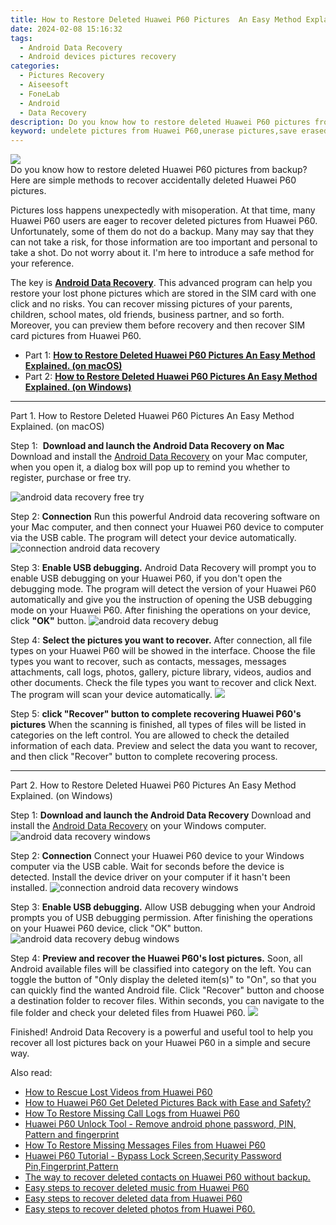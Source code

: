 ```yaml
---
title: How to Restore Deleted Huawei P60 Pictures  An Easy Method Explained.
date: 2024-02-08 15:16:32
tags: 
  - Android Data Recovery
  - Android devices pictures recovery
categories: 
  - Pictures Recovery
  - Aiseesoft
  - FoneLab
  - Android
  - Data Recovery
description: Do you know how to restore deleted Huawei P60 pictures from backup? Here are simple methods to recover accidentally deleted Huawei P60 pictures.
keyword: undelete pictures from Huawei P60,unerase pictures,save erased pictures from Huawei P60,regain missing pictures,restore deleted pictures on Huawei P60,retrieve wiped pictures Huawei P60,how do i recover pictures on Huawei P60,lost all pictures in Huawei P60 again,how can i get pictures back on Huawei P60,how to retrieve deleted pictures from my Huawei P60,Huawei P60 pictures disappear,get back deleted pictures from Huawei P60 android
---
```


<img src="https://img0mobiles.techidaily.com/images/best-assets/devices/huawei/huawei-p60/4.jpg" class="atpl-imgstyle"  />

<div class="atpl-content atpl-for-fonelab-android recover-pictures">

<div class="atpl-post-description-part-1">
Do you know how to restore deleted Huawei P60 pictures from backup? Here are simple methods to recover accidentally deleted Huawei P60 pictures.
</div>

<div class="atpl-post-description-part-2">
<div class="tpl-content-sub-paragraph-normal">
  <p>
    Pictures loss happens unexpectedly with misoperation. At that time, many Huawei P60 users are eager to recover deleted pictures from Huawei P60. Unfortunately, some of them do not do a backup. Many may say that they can not take a risk, for those information are too important and personal to take a shot. Do not worry about it. I'm here to introduce a safe method for your reference.
  </p>
</div>
</div>

<div class="atpl-post-description-part-3">
<div class="tpl-content-sub-paragraph-normal">
    <p>
        The key is <a href="https://tools.techidaily.com/aiseesoft-android-data-recovery/" target="_blank" rel="noopener"><strong>Android Data Recovery</strong></a>. This advanced program can help you restore your lost phone pictures which are stored in the SIM card with one click and no risks. You can recover missing pictures of your parents, children, school mates, old friends, business partner, and so forth. Moreover, you can preview them before recovery and then recover SIM card pictures from Huawei P60.
    </p>
</div>
</div>

<ul>
  <li>Part 1: <strong><a href="#p1"> How to Restore Deleted Huawei P60 Pictures  An Easy Method Explained.  (on macOS)</a></strong></li>
  <li>Part 2: <strong><a href="#p2"> How to Restore Deleted Huawei P60 Pictures  An Easy Method Explained.  (on Windows)</a></strong></li>
</ul>



<!-- Part 1 -->
<a id="p1" name="p1" ></a><hr>

<div>
  <span class="atpl-step-part-style">Part 1. How to Restore Deleted Huawei P60 Pictures  An Easy Method Explained. (on macOS)</span>
</div>  

<span class="atpl-stepstyle-a"><span>Step 1: </span></span> <strong>Download and launch the Android Data Recovery on Mac</strong>
Download and install the <a href="https://tools.techidaily.com/aiseesoft-android-data-recovery/" target="_blank" rel="noopener">Android Data Recovery</a> on your Mac computer, when you open it, a dialog box will pop up to remind you whether to register, purchase or free try.

<img src="https://tools.techidaily.com/images/apps/aiseesoft/android-data-recovery/mac-free-try.png" class="atpl-imgstyle" alt="android data recovery free try" />

<span class="atpl-stepstyle-a"><span>Step 2: </span></span> <strong>Connection</strong>
Run this powerful Android data recovering software on your Mac computer, and then connect your Huawei P60 device to computer via the USB cable. The program will detect your device automatically.
<img src="https://tools.techidaily.com/images/apps/aiseesoft/android-data-recovery/mac-connection-interface.jpg" class="atpl-imgstyle" alt="connection android data recovery" />

<span class="atpl-stepstyle-a"><span>Step 3: </span></span> <strong>Enable USB debugging.</strong>
Android Data Recovery will prompt you to enable USB debugging on your Huawei P60, if you don't open the debugging mode. The program will detect the version of your Huawei P60 automatically and give you the instruction of opening the USB debugging mode on your Huawei P60. After finishing the operations on your device, click <strong>"OK"</strong> button.
<img src="https://tools.techidaily.com/images/apps/aiseesoft/android-data-recovery/mac-android-usb-debug.jpg"  class="atpl-imgstyle" alt="android data recovery debug" />

<span class="atpl-stepstyle-a"><span>Step 4: </span></span> <strong>Select the pictures you want to recover.</strong>
After connection, all file types on your Huawei P60 will be showed in the interface. Choose the file types you want to recover, such as contacts, messages, messages attachments, call logs, photos, gallery, picture library, videos, audios and other documents. Check the file types you want to recover and click Next. The program will scan your device automatically.
<img src="https://tools.techidaily.com/images/apps/aiseesoft/android-data-recovery/mac-choose-type-photos.jpg" class="atpl-imgstyle"  />

<span class="atpl-stepstyle-a"><span>Step 5: </span></span> <strong>click "Recover" button to  complete recovering Huawei P60's pictures</strong>
When the scanning is finished, all types of files will be listed in categories on the left control. You are allowed to check the detailed information of each data. Preview and select the data you want to recover, and then click "Recover" button to complete recovering process.


<a id="p2" name="p2"></a><hr>

<!-- Part 2 -->
<div>
  <span class="atpl-step-part-style">Part 2. How to Restore Deleted Huawei P60 Pictures  An Easy Method Explained. (on Windows)</span>
</div>

<span class="atpl-stepstyle-a"><span>Step 1: </span></span> <strong>Download and launch the Android Data Recovery</strong>
Download and install the <a href="https://tools.techidaily.com/aiseesoft-android-data-recovery/" target="_blank" rel="noopener">Android Data Recovery</a> on your Windows computer.
<img src="https://tools.techidaily.com/images/apps/aiseesoft/android-data-recovery/win-start-interface.png"  class="atpl-imgstyle" alt="android data recovery windows" />

<span class="atpl-stepstyle-a"><span>Step 2: </span></span> <strong>Connection</strong>
Connect your Huawei P60 device to your Windows computer via the USB cable. Wait for seconds before the device is detected. Install the device driver on your computer if it hasn't been installed.
<img src="https://tools.techidaily.com/images/apps/aiseesoft/android-data-recovery/win-connection-interface.png" class="atpl-imgstyle" alt="connection android data recovery windows" />

<span class="atpl-stepstyle-a"><span>Step 3: </span></span> <strong>Enable USB debugging.</strong>
Allow USB debugging when your Android prompts you of USB debugging permission. After finishing the operations on your Huawei P60 device, click "OK" button.
<img src="https://tools.techidaily.com/images/apps/aiseesoft/android-data-recovery/win-android-usb-debug.png" class="atpl-imgstyle" alt="android data recovery debug windows" />

<span class="atpl-stepstyle-a"><span>Step 4: </span></span> <strong>Preview and recover the Huawei P60's lost pictures.</strong>
Soon, all Android available files will be classified into category on the left. You can toggle the button of "Only display the deleted item(s)" to "On", so that you can quickly find the wanted Android file. Click "Recover" button and choose a destination folder to recover files. Within seconds, you can navigate to the file folder and check your deleted files from Huawei P60.
<img src="https://tools.techidaily.com/images/apps/aiseesoft/android-data-recovery/win-recover-photos.png" class="atpl-imgstyle"  />

<div class="atpl-post-description-part-4">
<div class="tpl-content-sub-paragraph-normal">
  <p>
    Finished! Android Data Recovery is a powerful and useful tool to help you recover all lost pictures back on your Huawei P60 in a simple and secure way.
  </p>
</div>
</div>

<ins class="adsbygoogle"
     style="display:block"
     data-ad-client="ca-pub-7571918770474297"
     data-ad-slot="8358498916"
     data-ad-format="auto"
     data-full-width-responsive="true"></ins>

<span class="atpl-alsoreadstyle">Also read:</span>
<div><ul>
<li><a href="/how-to-rescue-lost-videos-from-huawei-p60-by-fonelab-android-recover-video/" target="_blank" rel="noopener"><u>How to Rescue Lost Videos from Huawei P60</u></a></li>
<li><a href="/how-to-huawei-p60-get-deleted-pictures-back-with-ease-and-safety-by-fonelab-android-recover-pictures/" target="_blank" rel="noopener"><u>How to Huawei P60 Get Deleted Pictures Back with Ease and Safety?</u></a></li>
<li><a href="/how-to-restore-missing-call-logs-from-huawei-p60-by-fonelab-android-recover-call-logs/" target="_blank" rel="noopener"><u>How To  Restore Missing Call Logs from Huawei P60</u></a></li>
<li><a href="/huawei-p60-unlock-tool-remove-android-phone-password-pin-pattern-and-fingerprint-by-drfone-android-unlock-android-unlock/" target="_blank" rel="noopener"><u>Huawei P60 Unlock Tool - Remove android phone password, PIN, Pattern and fingerprint</u></a></li>
<li><a href="/how-to-restore-missing-messages-files-from-huawei-p60-by-fonelab-android-recover-messages/" target="_blank" rel="noopener"><u>How To  Restore Missing Messages Files from Huawei P60</u></a></li>
<li><a href="/huawei-p60-tutorial-bypass-lock-screen-security-password-pin-fingerprint-pattern-by-drfone-android-unlock-android-unlock/" target="_blank" rel="noopener"><u>Huawei P60 Tutorial - Bypass Lock Screen,Security Password Pin,Fingerprint,Pattern</u></a></li>
<li><a href="/the-way-to-recover-deleted-contacts-on-huawei-p60-without-backup-by-fonelab-android-recover-contacts/" target="_blank" rel="noopener"><u>The way to recover deleted contacts on Huawei P60 without backup.</u></a></li>
<li><a href="/easy-steps-to-recover-deleted-music-from-huawei-p60-by-fonelab-android-recover-music/" target="_blank" rel="noopener"><u>Easy steps to recover deleted music from Huawei P60</u></a></li>
<li><a href="/easy-steps-to-recover-deleted-data-from-huawei-p60-by-fonelab-android-recover-data/" target="_blank" rel="noopener"><u>Easy steps to recover deleted data from Huawei P60</u></a></li>
<li><a href="/easy-steps-to-recover-deleted-photos-from-huawei-p60-by-fonelab-android-recover-photos/" target="_blank" rel="noopener"><u>Easy steps to recover deleted photos from Huawei P60.</u></a></li>
</ul></div>

</div>
